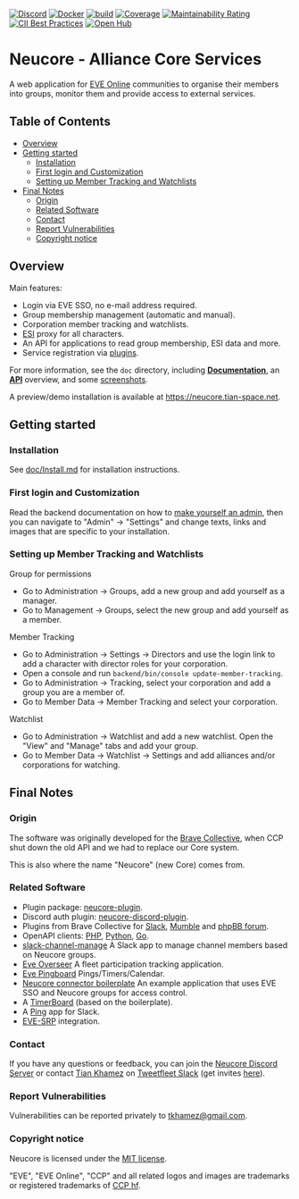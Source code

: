 [![Discord](https://badgen.net/badge/icon/discord?icon=discord&label)](https://discord.gg/memUh56u8z)
[![Docker](https://img.shields.io/badge/dockerhub-images-important.svg?logo=Docker)](https://hub.docker.com/r/tkhamez/neucore)
[![build](https://github.com/tkhamez/neucore/workflows/build/badge.svg)](https://github.com/tkhamez/neucore/actions)
[![Coverage](https://sonarcloud.io/api/project_badges/measure?project=tkhamez_neucore&metric=coverage)](https://sonarcloud.io/summary/overall?id=tkhamez_neucore)
[![Maintainability Rating](https://sonarcloud.io/api/project_badges/measure?project=tkhamez_neucore&metric=sqale_rating)](https://sonarcloud.io/dashboard?id=tkhamez_neucore) <!-- previous project: https://sonarcloud.io/dashboard?id=brvneucore -->
[![CII Best Practices](https://bestpractices.coreinfrastructure.org/projects/4573/badge)](https://bestpractices.coreinfrastructure.org/projects/4573)
[![Open Hub](https://www.openhub.net/p/neucore/widgets/project_thin_badge?format=gif)](https://www.openhub.net/p/neucore/)

# Neucore - Alliance Core Services

A web application for [EVE Online](https://www.eveonline.com) communities to organise their members into groups, 
monitor them and provide access to external services.

## Table of Contents

<!-- toc -->

- [Overview](#overview)
- [Getting started](#getting-started)
  * [Installation](#installation)
  * [First login and Customization](#first-login-and-customization)
  * [Setting up Member Tracking and Watchlists](#setting-up-member-tracking-and-watchlists)
- [Final Notes](#final-notes)
  * [Origin](#origin)
  * [Related Software](#related-software)
  * [Contact](#contact)
  * [Report Vulnerabilities](#report-vulnerabilities)
  * [Copyright notice](#copyright-notice)

<!-- tocstop -->

## Overview

Main features:

- Login via EVE SSO, no e-mail address required.
- Group membership management (automatic and manual).
- Corporation member tracking and watchlists.
- [ESI](http://esi.evetech.net) proxy for all characters.
- An API for applications to read group membership, ESI data and more.
- Service registration via [plugins](https://github.com/tkhamez/neucore-plugin).

For more information, see the `doc` directory, including [**Documentation**](doc/Documentation.md), 
an [**API**](doc/API.md) overview, and some [screenshots](doc/screenshots).

A preview/demo installation is available at https://neucore.tian-space.net.

## Getting started

### Installation

See [doc/Install.md](doc/Install.md) for installation instructions.

### First login and Customization

Read the backend documentation on how to [make yourself an admin](backend/README.md#making-yourself-an-admin),
then you can navigate to "Admin" -> "Settings" and change texts, links and images that are specific to your 
installation.

### Setting up Member Tracking and Watchlists

Group for permissions
- Go to Administration -> Groups, add a new group and add yourself as a manager.
- Go to Management -> Groups, select the new group and add yourself as a member.

Member Tracking
- Go to Administration -> Settings -> Directors and use the login link to add a character with director roles 
  for your corporation.
- Open a console and run `backend/bin/console update-member-tracking`.
- Go to Administration -> Tracking, select your corporation and add a group you are a member of.
- Go to Member Data -> Member Tracking and select your corporation.

Watchlist
- Go to Administration -> Watchlist and add a new watchlist. Open the "View" and "Manage" tabs and add your group.
- Go to Member Data -> Watchlist -> Settings and add alliances and/or corporations for watching.

## Final Notes

### Origin

The software was originally developed for the [Brave Collective](https://www.bravecollective.com), 
when CCP shut down the old API and we had to replace our Core system.

This is also where the name "Neucore" (new Core) comes from.

### Related Software

- Plugin package: [neucore-plugin](https://github.com/tkhamez/neucore-plugin).
- Discord auth plugin: [neucore-discord-plugin](https://github.com/tkhamez/neucore-discord-plugin).
- Plugins from Brave Collective for [Slack](https://github.com/bravecollective/neucore-plugin-slack),
  [Mumble](https://github.com/bravecollective/neucore-plugin-mumble) and 
  [phpBB forum](https://github.com/bravecollective/neucore-plugin-forum).
- OpenAPI clients: [PHP](https://github.com/tkhamez/neucore-api), 
  [Python](https://github.com/tkhamez/neucore-api-python), [Go](https://github.com/tkhamez/neucore-api-go).
- [slack-channel-manage](https://github.com/tkhamez/slack-channel-manage) A Slack app to 
  manage channel members based on Neucore groups.
- [Eve Overseer](https://github.com/1adog1/eve-overseer) A fleet participation tracking application.
- [Eve Pingboard](https://github.com/cmd-johnson/eve-pingboard) Pings/Timers/Calendar.
- [Neucore connector boilerplate](https://github.com/bravecollective/neucore-connector-boilerplate) 
  An example application that uses EVE SSO and Neucore groups for access control.
- A [TimerBoard](https://github.com/tkhamez/neucore-timerboard) (based on the boilerplate).
- A [Ping](https://github.com/bravecollective/ping-app) app for Slack.
- [EVE-SRP](https://github.com/bravecollective/evesrp/tree/feature/braveneucore) integration.

### Contact

If you have any questions or feedback, you can join the [Neucore Discord Server](https://discord.gg/memUh56u8z) or
contact [Tian Khamez](https://evewho.com/character/96061222) on 
[Tweetfleet Slack](https://tweetfleet.slack.com) (get invites 
[here](https://www.fuzzwork.co.uk/tweetfleet-slack-invites/)).

### Report Vulnerabilities

Vulnerabilities can be reported privately to tkhamez@gmail.com.

### Copyright notice

Neucore is licensed under the [MIT license](LICENSE).

"EVE", "EVE Online", "CCP" and all related logos and images are trademarks or registered trademarks of
[CCP hf](http://www.ccpgames.com/).
